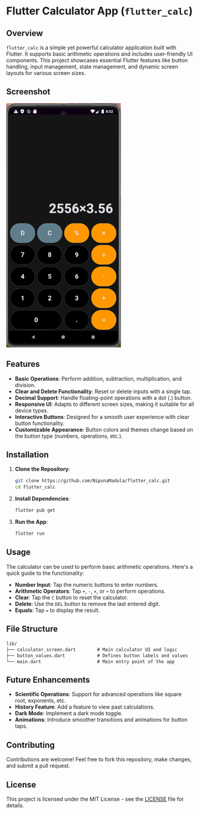 # Flutter Calculator App (`flutter_calc`)

## Overview

`flutter_calc` is a simple yet powerful calculator application built with Flutter. It supports basic arithmetic operations and includes user-friendly UI components. This project showcases essential Flutter features like button handling, input management, state management, and dynamic screen layouts for various screen sizes.

## Screenshot

![Calculator Screenshot](https://github.com/NipunaMadula/Flutter-Calc/blob/8add84be24e92904d0b45fe64af38de880b652dd/Screenshot1.png)


## Features

- **Basic Operations**: Perform addition, subtraction, multiplication, and division.
- **Clear and Delete Functionality**: Reset or delete inputs with a single tap.
- **Decimal Support**: Handle floating-point operations with a dot (.) button.
- **Responsive UI**: Adapts to different screen sizes, making it suitable for all device types.
- **Interactive Buttons**: Designed for a smooth user experience with clear button functionality.
- **Customizable Appearance**: Button colors and themes change based on the button type (numbers, operations, etc.).

## Installation

1. **Clone the Repository**:
   ```bash
   git clone https://github.com/NipunaMadula/flutter_calc.git
   cd flutter_calc
   ```

2. **Install Dependencies**:
   ```bash
   flutter pub get
   ```

3. **Run the App**:
   ```bash
   flutter run
   ```

## Usage

The calculator can be used to perform basic arithmetic operations. Here's a quick guide to the functionality:

- **Number Input**: Tap the numeric buttons to enter numbers.
- **Arithmetic Operators**: Tap `+`, `-`, `×`, or `÷` to perform operations.
- **Clear**: Tap the `C` button to reset the calculator.
- **Delete**: Use the `DEL` button to remove the last entered digit.
- **Equals**: Tap `=` to display the result.

## File Structure

```
lib/
├── calculator_screen.dart        # Main calculator UI and logic
├── button_values.dart            # Defines button labels and values
└── main.dart                     # Main entry point of the app
```

## Future Enhancements

- **Scientific Operations**: Support for advanced operations like square root, exponents, etc.
- **History Feature**: Add a feature to view past calculations.
- **Dark Mode**: Implement a dark mode toggle.
- **Animations**: Introduce smoother transitions and animations for button taps.

## Contributing

Contributions are welcome! Feel free to fork this repository, make changes, and submit a pull request.

## License

This project is licensed under the MIT License - see the [LICENSE](LICENSE) file for details.
